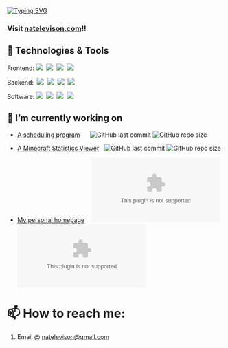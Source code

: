 [![Typing SVG](https://readme-typing-svg.herokuapp.com?font=Open+Sans&duration=1500&pause=1000&color=ffffff&vCenter=true&width=435&lines=%F0%9F%91%8B+Hello;%F0%9F%98%84+I+am+Nate+Levison+;%F0%9F%91%A8%E2%80%8D%F0%9F%92%BB+Full+Stack+Programmer;%F0%9F%97%9D+2y+Java+and+W2+experience;%F0%9F%A5%A3+Mac+and+Cheese+Enthusiast)](https://git.io/typing-svg)
### Visit [natelevison.com](https://natelevison.com)!!

## 🔧 Technologies & Tools
Frontend:
![](https://img.shields.io/badge/-JavaScript-c2bc00?logo=JavaScript)&nbsp;
![](https://img.shields.io/badge/-HTML-ff995e?logo=HTML5)&nbsp;
![](https://img.shields.io/badge/-CSS3-5ea1ff?logo=CSS3&logoColor=0082c3)&nbsp;
![](https://img.shields.io/badge/-Svelte-df793e?logo=Svelte)&nbsp;

Backend:&nbsp;
![](https://img.shields.io/badge/-Java-ff7569?logo=OpenJDK)&nbsp;
![](https://img.shields.io/badge/-Python-2db345?logo=Python)&nbsp;
![](https://img.shields.io/badge/-TypeScript-66cddd?logo=typescript)&nbsp;
![](https://img.shields.io/badge/-node.js-66d97a?logo=node.js)&nbsp;

Software:
![](https://img.shields.io/badge/-VSCode-5ea1ff?logo=visual-studio-code)&nbsp;
![](https://img.shields.io/badge/-GitHub-gray?logo=GitHub)&nbsp;
![](https://img.shields.io/badge/-Git-orange?logo=git)&nbsp;
![](https://img.shields.io/badge/-nginx-3a8855?logo=nginx)&nbsp;  

## 🔭 I’m currently working on
  -  [A scheduling program](https://github.com/Cheespeasa1234/LeviSchedule)  &nbsp;&nbsp;&nbsp;&nbsp;
![GitHub last commit](https://img.shields.io/github/last-commit/Cheespeasa1234/LeviSchedule)
![GitHub repo size](https://img.shields.io/github/repo-size/Cheespeasa1234/LeviSchedule)

  -  [A Minecraft Statistics Viewer](https://github.com/Cheespeasa1234/StatsViewer) &nbsp;
![GitHub last commit](https://img.shields.io/github/last-commit/Cheespeasa1234/StatsViewer)
![GitHub repo size](https://img.shields.io/github/repo-size/Cheespeasa1234/StatsViewer)

  -  [My personal homepage](https://natelevison.com) &nbsp;&nbsp;
![GitHub last commit](https://img.shields.io/github/last-commit/Cheespeasa1234/natelevison.com)
![GitHub repo size](https://img.shields.io/github/repo-size/Cheespeasa1234/natelevison.com)


# 📫 How to reach me:
  1. Email @ <natelevison@gmail.com>
